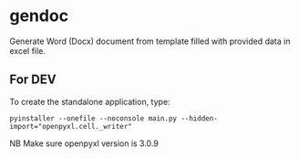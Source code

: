 # gendoc
Generate Word (Docx) document from template filled with provided data in excel file.


## For DEV
To create the standalone application, type:
```
pyinstaller --onefile --noconsole main.py --hidden-import="openpyxl.cell._writer" 
```

NB Make sure openpyxl version is 3.0.9